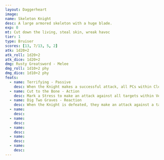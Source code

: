 ```yaml
---
layout: Daggerheart
image:
name: Skeleton Knight
desc: A large armored skeleton with a huge blade.
exp: 0
mt: Cut down the living, steal skin, wreak havoc
tier: 1
type: Bruiser
scores: [13, 7/13, 5, 2]
atk: 1d20+2
atk_roll: 1d20+2
atk_dice: 1d20+2
dmg: Rusty Greatsword - Melee
dmg_roll: 1d10+2 phy
dmg_dice: 1d10+2 phy
feats:
  - name: Terrifying - Passive
    desc: When the Knight makes a successful attack, all PCs within Close range lose a Hope and you gain a Fear.
  - name: Cut to the Bone - Action
    desc: Mark a Stress to make an attack against all targets within Very Close range. Targets the Knight succeeds against take 1d8+2 physical damage and must mark a Stress.
  - name: Dig Two Graves - Reaction
    desc: When the Knight is defeated, they make an attack against a target within Very Close range (prioritizing the creature who killed them). On a success, the target takes 1d8+4 physical damage and loses 1d4 Hope.
  - name: 
    desc: 
  - name: 
    desc: 
  - name: 
    desc: 
  - name: 
    desc: 
  - name: 
    desc: 
---
```

